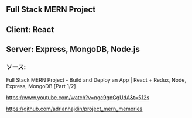 ## Full Stack MERN Project

## Client: React

## Server: Express, MongoDB, Node.js

### ソース:
Full Stack MERN Project - Build and Deploy an App | React + Redux, Node, Express, MongoDB [Part 1/2] 

https://www.youtube.com/watch?v=ngc9gnGgUdA&t=512s

https://github.com/adrianhajdin/project_mern_memories
